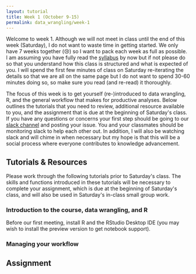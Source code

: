 ```yaml
---
layout: tutorial
title: Week 1 (October 9-15)
permalink: data_wrangling/week-1
---
```


Welcome to week 1. Although we will not meet in class until the end of this week (Saturday), I do not want to waste time in getting started. We only have 7 weeks together (&#x1f622;) so I want to pack each week as full as possible. I am assuming you have fully read the [syllabus](data_wrangling/syllabus) by now but if not please do so that you understand how this class is structured and what is expected of you.  I will spend the first few minutes of class on Saturday re-iterating the details so that we are all on the same page but I do not want to spend 30-60 minutes doing so, so make sure you read (and re-read) it thoroughly.

The focus of this week is to get yourself (re-)introduced to data wrangling, R, and the general workflow that makes for productive analyses.  Below outlines the tutorials that you need to review, additional resource available to you, and the assignment that is due at the beginning of Saturday's class. If you have any questions or concerns your first step should be going to our [slack channel](https://uc-data-wrangling.slack.com/) and posting your issue.  You and your classmates should be monitoring slack to help each other out. In addition, I will also be watching slack and will chime in when necessary but my hope is that this will be a social process where everyone contributes to knowledge advancement.

## Tutorials & Resources

Please work through the following tutorials prior to Saturday's class. The skills and functions introduced in these tutorials will be necessary to complete your assignment, which is due at the beginning of Saturday's class, and will also be used in Saturday's in-class small group work. 

### Introduction to the course, data wrangling, and R


Before our first meeting, install R and the RStudio Desktop IDE (you may wish to install the preview version to get notebook support).

### Managing your workflow



## Assignment

